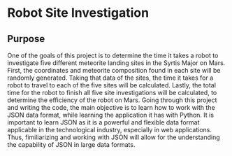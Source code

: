 # Robot Site Investigation

## Purpose
One of the goals of this project is to determine the time it takes a robot to investigate five different meteorite landing sites in the Syrtis Major on Mars. First, the coordinates and meteorite composition found in each site will be randomly generated. Taking that data of the sites, the time it takes for a robot to travel to each of the five sites will be calculated. Lastly, the total time for the robot to finish all five site investigations will be calculated, to determine the efficiency of the robot on Mars. Going through this project and writing the code, the main objective is to learn how to work with the JSON data format, while learning the application it has with Python. It is important to learn JSON as it is a powerful and flexible data format applicable in the technological industry, especially in web applications. Thus, fimiliarizing and working with JSON will allow for the understanding the capability of JSON in large data formats.

